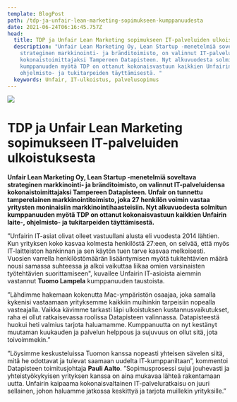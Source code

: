 ```yaml
---
template: BlogPost
path: /tdp-ja-unfair-lean-marketing-sopimukseen-kumppanuudesta
date: 2021-06-24T06:16:45.757Z
head:
  title: TDP ja Unfair Lean Marketing sopimukseen IT-palveluiden ulkoistuksesta
  description: "Unfair Lean Marketing Oy, Lean Startup -menetelmiä soveltava
    strateginen markkinointi- ja bränditoimisto, on valinnut IT-palveluidensa
    kokonaistoimittajaksi Tampereen Datapisteen. Nyt alkuvuodesta solmitun
    kumppanuuden myötä TDP on ottanut kokonaisvastuun kaikkien Unfairin laite-,
    ohjelmisto- ja tukitarpeiden täyttämisestä. "
  keywords: Unfair, IT-ulkoistus, palvelusopimus
---
```

![](/assets/unfair-kumppanuus2.png)

# TDP ja Unfair Lean Marketing sopimukseen IT-palveluiden ulkoistuksesta

**Unfair Lean Marketing Oy, Lean Startup -menetelmiä soveltava strateginen markkinointi- ja bränditoimisto, on valinnut IT-palveluidensa kokonaistoimittajaksi Tampereen Datapisteen. Unfair on tunnettu tamperelainen markkinointitoimisto, joka 27 henkilön voimin vastaa yritysten moninaisiin markkinointihaasteisiin. Nyt alkuvuodesta solmitun kumppanuuden myötä TDP on ottanut kokonaisvastuun kaikkien Unfairin laite-, ohjelmisto- ja tukitarpeiden täyttämisestä.**

”Unfairin IT-asiat olivat olleet vastuullani alusta eli vuodesta 2014 lähtien. Kun yrityksen koko kasvaa kolmesta henkilöstä 27:een, on selvää, että myös IT-laitteiston hankinnan ja sen käytön tuen tarve kasvaa melkoisesti. Vuosien varrella henkilöstömäärän lisääntymisen myötä tukitehtävien määrä nousi samassa suhteessa ja alkoi vaikuttaa liikaa omien varsinaisten työtehtävien suorittamiseen", kuvailee Unfairin IT-asioista aiemmin vastannut **Tuomo Lampela** kumppanuuden taustoista.

”Lähdimme hakemaan kokenutta Mac-ympäristön osaajaa, joka samalla kykenisi vastaamaan yrityksemme kaikkiin muihinkin tarpeisiin nopealla vasteajalla. Vaikka kävimme tarkasti läpi ulkoistuksen kustannusvaikutukset, raha ei ollut ratkaisevassa roolissa Datapisteen valinnassa. Datapisteestä huokui heti valmius tarjota haluamamme. Kumppanuutta on nyt kestänyt muutaman kuukauden ja palvelun helppous ja sujuvuus on ollut sitä, jota toivoimmekin.”

”Löysimme keskusteluissa Tuomon kanssa nopeasti yhteisen sävelen siitä, mitä he odottavat ja tulevat saamaan uudelta IT-kumppaniltaan”, kommentoi Datapisteen toimitusjohtaja **Pauli Aalto**. ”Sopimusprosessi sujui jouhevasti ja yhteistyökykyisen yrityksen kanssa on aina mukavaa lähteä rakentamaan uutta. Unfairin kaipaama kokonaisvaltainen IT-palveluratkaisu on juuri sellainen, johon haluamme jatkossa keskittyä ja tarjota muillekin yrityksille.”

<!--EndFragment-->